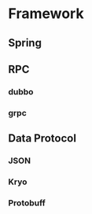# Framework

## Spring

## RPC

### dubbo
### grpc

## Data Protocol

### JSON

### Kryo


### Protobuff


